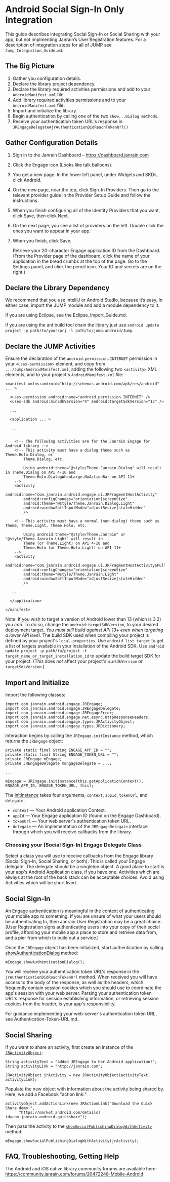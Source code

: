 # Android Social Sign-In Only Integration

This guide describes integrating Social Sign-In or Social Sharing with your app, but not implmenting Janrain’s User Registration features. For a description of integration steps
for all of JUMP see `Jump_Integration_Guide.md`.

## The Big Picture

1. Gather you configuration details.
2. Declare the library project dependency.
3. Declare the library required activities permissions and add to your `AndroidManifest.xml` file.
4. Add library required activities permissions and to your `AndroidManifest.xml` file.
5. Import and initialize the library.
6. Begin authentication by calling one of the two `show...Dialog methods`.
7. Receive your authentication token URL's response in `JREngageDelegate#jrAuthenticationDidReachTokenUrl()`

## Gather Configuration Details


1.  Sign in to the Janrain Dashboard – https://dashboard.janrain.com
2.  Click the Engage icon (Looks like talk balloons).
3.  You get a new page. In the lower left panel, under Widgets and SKDs, click Android.
4.  On the new page, near the top, click Sign-In Providers. Then go to the relevant provider guide in the Provider Setup Guide and follow the instructions.
5.  When you finish configuring all of the Identity Providers that you want, click Save, then click Next.
6.  On the next page, you see a list of providers on the left. Double click the ones you want to appear in your app.
7.  When you finish, click Save.

    Retrieve your 20-character Engage application ID from the Dashboard. (From the Provider page of the dashboard, click the name of your application in the bread crumbs at the top of the page. Go to the Settings panel, and click the pencil icon. Your ID and secrets are on the right.)


## Declare the Library Dependency

We recommend that you use IntelliJ or Android Studio, because it’s easy. In either case, import the JUMP module and add a module dependency to it.

If you are using Eclipse, see the Eclipse_Import_Guide.md. 

If you are using the ant build tool chain the library just use
`android update project -p path/to/your/prj -l path/to/jump.android/Jump`.

## Declare the JUMP Activities

Ensure the declaration of the `android.permission.INTERNET` permission in your `<uses-permission>` element,
and copy from `.../Jump/AndroidManifest.xml`, adding the following two `<activity>` XML elements, and to your
project's `AndroidManifest.xml` file:

    <manifest xmlns:android="http://schemas.android.com/apk/res/android" ... >

      <uses-permission android:name="android.permission.INTERNET" />
      <uses-sdk android:minSdkVersion="4" android:targetSdkVersion="13" />

      ...

      <application ... >

      ...


        <!-- The following activities are for the Janrain Engage for Android library -->
        <!-- This activity must have a dialog theme such as Theme.Holo.Dialog, or
            Theme.Dialog, etc.

            Using android:theme="@style/Theme.Janrain.Dialog" will result in Theme.Dialog on API 4-10 and
            Theme.Holo.DialogWhenLarge.NoActionBar on API 11+
        -->
        <activity
            android:name="com.janrain.android.engage.ui.JRFragmentHostActivity"
            android:configChanges="orientation|screenSize"
            android:theme="@style/Theme.Janrain.Dialog.Light"
            android:windowSoftInputMode="adjustResize|stateHidden"
            />

        <!-- This activity must have a normal (non-dialog) theme such as Theme, Theme.Light, Theme.Holo, etc.

            Using android:theme="@style/Theme.Janrain" or "@style/Theme.Janrain.Light" will result in
            Theme (or Theme.Light) on API 4-10 and
            Theme.Holo (or Theme.Holo.Light) on API 11+
        -->
        <activity
            android:name="com.janrain.android.engage.ui.JRFragmentHostActivity$Fullscreen"
            android:configChanges="orientation|screenSize"
            android:theme="@style/Theme.Janrain.Light"
            android:windowSoftInputMode="adjustResize|stateHidden"
            />

      ...

      </application>

    </manifest>

Note: If you wish to target a version of Android lower than 13 (which is 3.2) you *can*. To do so, change the
`android:targetSdkVersion`, to your desired deployment target. _You must still build against API 13+
even when targeting a lower API level._ The build SDK used when compiling your project is defined by your
project's `local.properties`. Use `android list target` to get a list of targets available in your installation of
the Android SDK. Use `android update project -p path/to/project -t target_name_or_target_installation_id` to
update the build target SDK for your project. (This does *not* affect your project's
`minSdkVersion` or `targetSdkVersion`.)

## Import and Initialize

Import the following classes:

    import com.janrain.android.engage.JREngage;
    import com.janrain.android.engage.JREngageDelegate;
    import com.janrain.android.engage.JREngageError;
    import com.janrain.android.engage.net.async.HttpResponseHeaders;
    import com.janrain.android.engage.types.JRActivityObject;
    import com.janrain.android.engage.types.JRDictionary;

Interaction begins by calling the `JREngage.initInstance` method, which returns the `JREngage` object:

    private static final String ENGAGE_APP_ID = "";
    private static final String ENGAGE_TOKEN_URL = "";
    private JREngage mEngage;
    private JREngageDelegate mEngageDelegate = ...;

    ...

    mEngage = JREngage.initInstance(this.getApplicationContext(), ENGAGE_APP_ID, ENGAGE_TOKEN_URL, this);

The [initInstance](http://janrain.github.com/engage.android/docs/html/classcom_1_1janrain_1_1android_1_1engage_1_1_j_r_engage.html#a469d808d2464c065bc16dedec7a2cc23)
takes four arguments, `context`, `appId`, `tokenUrl`, and `delegate`:

- `context` — Your Android application Context.
- `appId` — Your Engage application ID (found on the Engage Dashboard).
- `tokenUrl` — Your web server's authentication token URL.
- `delegate` — An implementation of the `JREngageDelegate` interface through which you will receive callbacks
  from the library.

### Choosing your (Social Sign-In) Engage Delegate Class

Select a class you will use to receive callbacks from the Engage library (Social Sign-In, Social Sharing, or both). This is called your Engage
delegate. The delegate should be a singleton object. A good place to start is your app's Android Application
class, if you have one. Activities which are always at the root of the back stack can be acceptable choices.
Avoid using Activities which will be short lived.

## Social Sign-In

An Engage authentication is meaningful in the context of authenticating your mobile app *to* something.
If you are unsure of what your users should be authenticating to, then Janrain User Registration may be a great choice.
(User Registration signs authenticating users into your copy of their social profile, affording your mobile app a
place to store and retrieve data from, and a pier from which to build out a service.)

Once the `JREngage` object has been initialized, start authentication by calling
[showAuthenticationDialog](http://janrain.github.com/engage.android/docs/html/classcom_1_1janrain_1_1android_1_1engage_1_1_j_r_engage.html#a0de1aa16e951a1b62e2ef459b1596e83)
method:

    mEngage.showAuthenticationDialog();

You will receive your authentication token URL's response in the `jrAuthenticationDidReachTokenUrl` method.
When received you will have access to the body of the response, as well as the headers, which frequently
contain session cookies which you should use to coordinate the app's session with your web server. Parsing your
authentication token URL's response for session establishing information, or retrieving session cookies from
the header, is your app's responsibility.

For guidance implementing your web-server's authentication token URL, see Authentication-Token-URL.md.

## Social Sharing

If you want to share an activity, first create an instance of the
[`JRActivityObject`](http://janrain.github.com/engage.android/docs/html/classcom_1_1janrain_1_1android_1_1engage_1_1types_1_1_j_r_activity_object.html):

    String activityText = "added JREngage to her Android application!";
    String activityLink = "http://janrain.com";

    JRActivityObject jrActivity = new JRActivityObject(activityText, activityLink);

Populate the new object with information about the activity being shared by. Here, we add a Facebook "action link:"

    activityObject.addActionLink(new JRActionLink("Download the Quick Share demo!",
          "https://market.android.com/details?id=com.janrain.android.quickshare");

Then pass the activity to the
[`showSocialPublishingDialogWithActivity`](http://janrain.github.com/engage.android/docs/html/classcom_1_1janrain_1_1android_1_1engage_1_1_j_r_engage.html#aef1ecf0e43afeed0eb0a779c67eff285)
method:

    mEngage.showSocialPublishingDialogWithActivity(jrActivity);

## FAQ, Troubleshooting, Getting Help

The Android and iOS native library community forums are available here:
https://community.janrain.com/forums/20472248-Mobile-Android
